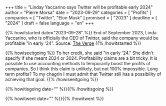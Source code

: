+++
title     			= "Linday Yaccarino says Twitter will be profitable early 2024"
author  		  = "Pierre Morsa"
date 		      = "2023-09-29"
categories 		= [ "Profits" ]
companies			= [ "Twitter", "Elon Musk" ]
promised			= [ "2023" ]
deadline				= [ "2024" ]
draft      		= false
language				= "en"
+++

{{% howitstarted date="2023-09-28" %}}
End of September 2023, Linda Yaccarino, who is officially the CEO of Twitter, said the company would be profitable "in early '24". Source: [The Verge](https://www.theverge.com/2023/9/28/23895150/linda-yaccarino-code-conference-2023-x-twitter)
{{% /howitstarted %}}

<!--more-->

{{% howiseeitgoing %}}
To her credit, she said "in early '24." She didn't specify if she meant 2024 or 3024. Profitability claims are a bit tricky. It is possible to use accounting methods to temporarily boost the profits of companies. So I think this claim is unlikely, but not 100% impossible. Long term profits? To my chagrin I must admit that Twitter still has a possibility of achieving that goal.
{{% /howiseeitgoing %}}

{{% howitisgoing date="" %}}{{% /howitisgoing %}}

{{% howitwent date="" %}}{{% /howitwent %}}
